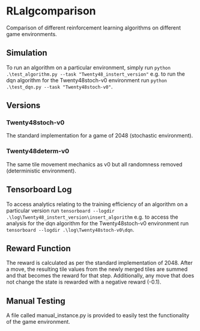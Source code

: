 # RLalgcomparison
Comparison of different reinforcement learning algorithms on different game environments.

## Simulation
To run an algorithm on a particular environment, simply run ```python .\test_algorithm.py --task "Twenty48_instert_version"``` e.g. to run the dqn algorithm for the Twenty48stoch-v0 environment run ```python .\test_dqn.py --task "Twenty48stoch-v0"```.

## Versions
### Twenty48stoch-v0
The standard implementation for a game of 2048 (stochastic environment).

### Twenty48determ-v0
The same tile movement mechanics as v0 but all randomness removed (deterministic environment).

## Tensorboard Log
To access analytics relating to the training efficiency of an algorithm on a particular version run ```tensorboard --logdir .\log\Twenty48_instert_version\insert_algorithm``` e.g. to access the analysis for the dqn algorithm for the Twenty48stoch-v0 environment run ```tensorboard --logdir .\log\Twenty48stoch-v0\dqn```.

## Reward Function
The reward is calculated as per the standard implementation of 2048. After a move, the resulting tile values from the newly merged tiles are summed and that becomes the reward for that step. Additionally, any move that does not change the state is rewarded with a negative reward (-0.1).

## Manual Testing
A file called manual_instance.py is provided to easily test the functionality of the game environment.

